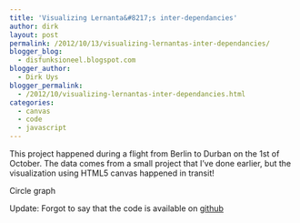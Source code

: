```yaml
---
title: 'Visualizing Lernanta&#8217;s inter-dependancies'
author: dirk
layout: post
permalink: /2012/10/13/visualizing-lernantas-inter-dependancies/
blogger_blog:
  - disfunksioneel.blogspot.com
blogger_author:
  - Dirk Uys
blogger_permalink:
  - /2012/10/visualizing-lernantas-inter-dependancies.html
categories:
  - canvas
  - code
  - javascript
---
```

This project happened during a flight from Berlin to Durban on the 1st of October. The data comes from a small project that I&#8217;ve done earlier, but the visualization using HTML5 canvas happened in transit!

<canvas id="id-circle-graph" width="1000" height="900">Circle graph</canvas>
<script src="//raw.github.com/dirkcuys/b2d/master/js/jquery-1.7.1.min.js"></script>
<script src="//raw.github.com/dirkcuys/b2d/master/js/data.js"></script>
<script src="//raw.github.com/dirkcuys/b2d/master/js/circle-graph.js"></script>
<script type="application/javascript">
  $(document).ready(function(){
    draw();
  })
</script>

Update: Forgot to say that the code is available on [github][1]

 [1]: https://github.com/dirkcuys/b2d/
